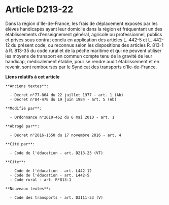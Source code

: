 # Article D213-22

Dans la région d'Ile-de-France, les frais de déplacement exposés par les élèves handicapés ayant leur domicile dans la région
et fréquentant un des établissements d'enseignement général, agricole ou professionnel, publics et privés sous contrat conclu
en application des articles L. 442-5 et L. 442-12 du présent code, ou reconnus selon les dispositions des articles R. 813-1 à
R. 813-35 du code rural et de la pêche maritime et qui ne peuvent utiliser les moyens de transport en commun compte tenu de
la gravité de leur handicap, médicalement établie, pour se rendre audit établissement et en revenir, sont remboursés par le
Syndicat des transports d'Ile-de-France.

**Liens relatifs à cet article**

	**Anciens textes**:

	  - Décret n°77-864 du 22 juillet 1977 - art. 1 (Ab)
	  - Décret n°84-478 du 19 juin 1984 - art. 5 (Ab)

	**Modifié par**:

	  - Ordonnance n°2010-462 du 6 mai 2010 - art. 1

	**Abrogé par**:

	  - Décret n°2016-1550 du 17 novembre 2016 - art. 4

	**Cité par**:

	  - Code de l'éducation - art. D213-23 (VT)

	**Cite**:

	  - Code de l'éducation - art. L442-12
	  - Code de l'éducation - art. L442-5
	  - Code rural - art. R*813-1

	**Nouveaux textes**:

	  - Code des transports - art. D3111-33 (V)
